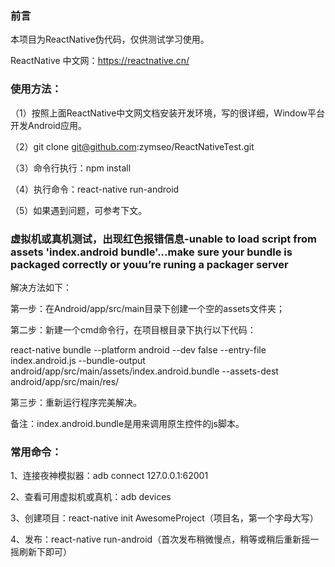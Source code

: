 ### 前言

本项目为ReactNative伪代码，仅供测试学习使用。

ReactNative 中文网：https://reactnative.cn/

### 使用方法：

（1）按照上面ReactNative中文网文档安装开发环境，写的很详细，Window平台开发Android应用。

（2）git clone git@github.com:zymseo/ReactNativeTest.git

（3）命令行执行：npm install

（4）执行命令：react-native run-android

（5）如果遇到问题，可参考下文。

### 虚拟机或真机测试，出现红色报错信息-unable to load script from assets 'index.android bundle'...make sure your bundle is packaged correctly or youu’re runing a packager server

解决方法如下：

第一步：在Android/app/src/main目录下创建一个空的assets文件夹；

第二步：新建一个cmd命令行，在项目根目录下执行以下代码：

react-native bundle --platform android --dev false --entry-file index.android.js --bundle-output android/app/src/main/assets/index.android.bundle --assets-dest android/app/src/main/res/

第三步：重新运行程序完美解决。

备注：index.android.bundle是用来调用原生控件的js脚本。

### 常用命令：

1、连接夜神模拟器：adb connect 127.0.0.1:62001

2、查看可用虚拟机或真机：adb devices

3、创建项目：react-native init AwesomeProject（项目名，第一个字母大写）

4、发布：react-native run-android（首次发布稍微慢点，稍等或稍后重新摇一摇刷新下即可）